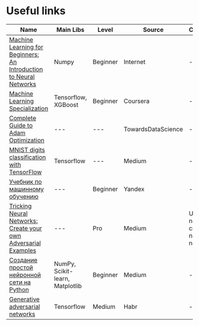 # Useful links

| Name | Main Libs | Level | Source | Comments | Language |
| --- | --- | --- | --- | --- | --- |
| [Machine Learning for Beginners: An Introduction to Neural Networks](https://victorzhou.com/blog/intro-to-neural-networks/) | Numpy | Beginner | Internet | --- | ENG |
| [Machine Learning Specialization](https://www.coursera.org/specializations/machine-learning-introduction) | Tensorflow, XGBoost | Beginner | Coursera | --- | ENG |
| [Complete Guide to Adam Optimization](https://towardsdatascience.com/complete-guide-to-adam-optimization-1e5f29532c3d) | --- | --- | TowardsDataScience | --- | ENG |
| [MNIST digits classification with TensorFlow](https://medium.com/@udolf15/mnist-digits-classification-with-tensorflow-7f7dcda0fc1e) | Tensorflow | --- | Medium | --- | ENG |
| [Учебник по машинному обучению](https://ml-handbook.ru/) | --- | Beginner | Yandex | --- | RUS |
| [Tricking Neural Networks: Create your own Adversarial Examples](https://medium.com/@ml.at.berkeley/tricking-neural-networks-create-your-own-adversarial-examples-a61eb7620fd8) | --- | Pro | Medium | Using noise to crack neural network | ENG |
| [Создание простой нейронной сети на Python](https://medium.com/nuances-of-programming/создание-простой-нейронной-сети-на-python-7d7caead7fd1) | NumPy, Scikit-learn, Matplotlib | Beginner | Medium | --- | ENG |
| [Generative adversarial networks](https://habr.com/ru/post/352794/) | Tensorflow | Medium | Habr | --- | RUS |
